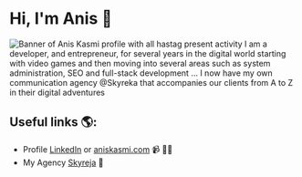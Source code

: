 # Hi, I'm Anis 👋


<img src="" alt="Banner of Anis Kasmi profile with all hastag present activity">
I am a developer, and entrepreneur, for several years in the digital world starting with video games and then moving into several areas such as system administration, SEO and full-stack development ... I now have my own communication agency @Skyreka that accompanies our clients from A to Z in their digital adventures

## Useful links 🌎: 
- Profile <a href="https://www.linkedin.com/in/%F0%9F%92%BB-anis-kasmi-661668138/">LinkedIn</a> or <a href="https://aniskasmi.com/">aniskasmi.com</a> 📹 ✍🏾
- My Agency <a href="https://www.skyreka.com/"> Skyreja</a> 🚀
